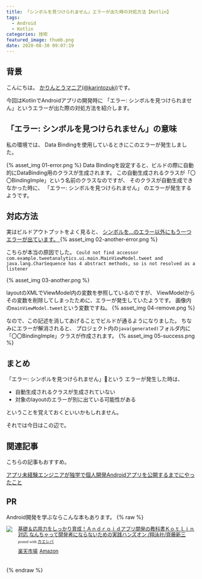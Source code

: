 ```yaml
---
title: 「シンボルを見つけられません」エラーが出た時の対処方法【Kotlin】
tags:
  - Android
  - Kotlin
categories: 技術
featured_image: thumb.png
date: 2020-08-30 09:07:19
---
```



## 背景
こんにちは。 [かりんとうマニア(@karintozuki)](https://twitter.com/karintozuki)です。  

今回はKotlinでAndroidアプリの開発時に
「エラー: シンボルを見つけられません」というエラーが出た際の対処方法を紹介します。

<!-- more -->
 
## 「エラー: シンボルを見つけられません」の意味
私の環境では、
Data Bindingを使用しているときにこのエラーが発生しました。

{% asset_img 01-error.png %}
Data Bindingを設定すると、ビルドの際に自動的にDataBinding用のクラスが生成されます。
この自動生成されるクラスが「〇〇BindingImple」という名前のクラスなのですが、
そのクラスが自動生成できなかった時に、
「エラー: シンボルを見つけられません」
のエラーが発生するようです。



## 対応方法
実はビルドアウトプットをよく見ると、
<u> シンボルを…のエラー以外にもう一つエラーが出ています。 </u>
{% asset_img 02-another-error.png %}

こちらが本当の原因でした。
`Could not find accessor com.example.tweetanalytics.ui.main.MainViewModel.tweet and java.lang.CharSequence has 4 abstract methods, so is not resolved as a listener`

{% asset_img 03-another.png %}


layoutのXMLでViewModel内の変数を参照しているのですが、
ViewModelからその変数を削除してしまったために、エラーが発生していたようです。
画像内の`mainViewModel.tweet`という変数ですね。
{% asset_img 04-remove.png %}

なので、この記述を消してあげることでビルドが通るようになりました。
ちなみにエラーが解消されると、
プロジェクト内の`java(generated)`フォルダ内に
「〇〇BindingImple」クラスが作成されます。
{% asset_img 05-success.png %}

## まとめ
「エラー: シンボルを見つけられません」という
エラーが発生した時は、
- 自動生成されるクラスが生成されていない
- 対象のlayoutのエラーが別に出ている可能性がある

ということを覚えておくといいかもしれません。

それでは今日はこの辺で。

## 関連記事
こちらの記事もおすすめ。  

[アプリ未経験エンジニアが独学で個人開発Androidアプリを公開するまでにやったこと](/2020/08/2020-0801-android-selftaught/)


## PR
Android開発を学ぶならこんな本もあります。
{% raw %}
<div class="kaerebalink-box" style="text-align:left;padding-bottom:20px;font-size:small;zoom: 1;overflow: hidden;"><div class="kaerebalink-image" style="float:left;margin:0 15px 10px 0;"><a href="https://rpx.a8.net/svt/ejp?a8mat=3BK2F7+C8KSFM+2HOM+BWGDT&rakuten=y&a8ejpredirect=http%3A%2F%2Fhb.afl.rakuten.co.jp%2Fhgc%2Fg00q0724.2bo11c45.g00q0724.2bo12179%2Fa20081060992_3BK2F7_C8KSFM_2HOM_BWGDT%3Fpc%3Dhttp%253A%252F%252Fitem.rakuten.co.jp%252Fbook%252F15930874%252F%26m%3Dhttp%253A%252F%252Fm.rakuten.co.jp%252Fbook%252Fi%252F19638886%252F" target="_blank"><img src="https://thumbnail.image.rakuten.co.jp/ran/img/2001/0009/784/798/160/443/20010009784798160443_1.jpg?_ex=320x320" style="border: none;"></a></div><div class="kaerebalink-info" style="line-height:120%;zoom: 1;overflow: hidden;"><div class="kaerebalink-name" style="margin-bottom:10px;line-height:120%"><a href="https://rpx.a8.net/svt/ejp?a8mat=3BK2F7+C8KSFM+2HOM+BWGDT&rakuten=y&a8ejpredirect=http%3A%2F%2Fhb.afl.rakuten.co.jp%2Fhgc%2Fg00q0724.2bo11c45.g00q0724.2bo12179%2Fa20081060992_3BK2F7_C8KSFM_2HOM_BWGDT%3Fpc%3Dhttp%253A%252F%252Fitem.rakuten.co.jp%252Fbook%252F15930874%252F%26m%3Dhttp%253A%252F%252Fm.rakuten.co.jp%252Fbook%252Fi%252F19638886%252F" target="_blank">基礎＆応用力をしっかり育成！Ａｎｄｒｏｉｄアプリ開発の教科書Ｋｏｔｌｉｎ対応 なんちゃって開発者にならないための実践ハンズオン  /翔泳社/齊藤新三</a><div class="kaerebalink-powered-date" style="font-size:8pt;margin-top:5px;font-family:verdana;line-height:120%">posted with <a href="https://kaereba.com" rel="nofollow" target="_blank">カエレバ</a></div></div><div class="kaerebalink-detail" style="margin-bottom:5px;"></div><div class="kaerebalink-link1" style="margin-top:10px;"><div class="shoplinkrakuten" style="display:inline;margin-right:5px"><a href="https://rpx.a8.net/svt/ejp?a8mat=3BK2F7+C8KSFM+2HOM+BWGDT&rakuten=y&a8ejpredirect=http%3A%2F%2Fhb.afl.rakuten.co.jp%2Fhgc%2Fg00q0724.2bo11c45.g00q0724.2bo12179%2Fa20081060992_3BK2F7_C8KSFM_2HOM_BWGDT%3Fpc%3Dhttp%253A%252F%252Fitem.rakuten.co.jp%252Fbook%252F15930874%252F%26m%3Dhttp%253A%252F%252Fm.rakuten.co.jp%252Fbook%252Fi%252F19638886%252F" target="_blank">楽天市場</a></div><div class="shoplinkamazon" style="display:inline;margin-right:5px"><a href="https://px.a8.net/svt/ejp?a8mat=3BK5JU+7IW90Y+249K+BWGDT&a8ejpredirect=https%3A%2F%2Fwww.amazon.co.jp%2Fdp%2F479816044X%2F%3Ftag%3Da8-affi-307152-22" target="_blank">Amazon</a></div></div></div><div class="booklink-footer" style="clear: left"></div></div>

{% endraw %}